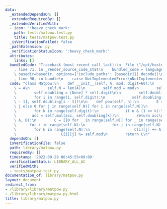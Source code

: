 ```yaml
---
data:
  _extendedDependsOn: []
  _extendedRequiredBy: []
  _extendedVerifiedWith:
  - icon: ':heavy_check_mark:'
    path: tests/matpow.test.py
    title: tests/matpow.test.py
  _isVerificationFailed: false
  _pathExtension: py
  _verificationStatusIcon: ':heavy_check_mark:'
  attributes:
    links: []
  bundledCode: "Traceback (most recent call last):\n  File \"/opt/hostedtoolcache/PyPy/3.7.13/x64/site-packages/onlinejudge_verify/documentation/build.py\"\
    , line 71, in _render_source_code_stat\n    bundled_code = language.bundle(stat.path,\
    \ basedir=basedir, options={'include_paths': [basedir]}).decode()\n  File \"/opt/hostedtoolcache/PyPy/3.7.13/x64/site-packages/onlinejudge_verify/languages/python.py\"\
    , line 96, in bundle\n    raise NotImplementedError\nNotImplementedError\n"
  code: "class Matpow:\n    def __init__(self, A, mod, digit=60):\n        self.A\
    \ = A\n        self.N = len(A)\n        self.mod = mod\n        self.digit = digit\n\
    \        self.doubling = [None] * self.digit\n\n        self.doubling[0] = A\n\
    \        for i in range(1, self.digit):\n            self.doubling[i] = self.mul(self.doubling[i\
    \ - 1], self.doubling[i - 1])\n\n    def pow(self, n):\n        E = [[1 if i ==\
    \ j else 0 for j in range(self.N)] for i in range(self.N)]\n        acc = E\n\
    \        for k in range(self.digit):\n            if n & (1 << k):\n         \
    \       acc = self.mul(acc, self.doubling[k])\n        return acc\n\n    def mul(self,\
    \ A, B):\n        C = [[0 for _ in range(self.N)] for _ in range(self.N)]\n  \
    \      for i in range(self.N):\n            for j in range(self.N):\n        \
    \        for k in range(self.N):\n                    C[i][j] += A[i][k] * B[k][j]\n\
    \                    C[i][j] %= self.mod\n        return C\n"
  dependsOn: []
  isVerificationFile: false
  path: library/matpow.py
  requiredBy: []
  timestamp: '2022-09-29 00:45:55+09:00'
  verificationStatus: LIBRARY_ALL_AC
  verifiedWith:
  - tests/matpow.test.py
documentation_of: library/matpow.py
layout: document
redirect_from:
- /library/library/matpow.py
- /library/library/matpow.py.html
title: library/matpow.py
---
```

